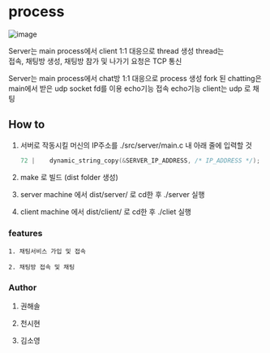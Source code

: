 # process

![image](https://user-images.githubusercontent.com/53176902/234831911-071c449d-1536-472c-af76-5bf4e1110274.png)


Server는 main process에서 client 1:1 대응으로 thread 생성
    thread는  
        접속, 
        채팅방 생성,
        채팅방 참가 및 나가기 요청은 TCP 통신

Server는 main process에서 chat방 1:1 대응으로 process 생성
    fork 된 chatting은 main에서 받은 udp socket fd를 이용
        echo기능
        접속 echo기능
    client는 udp 로 채팅


## How to

1. 서버로 작동시킬 머신의 IP주소를 ./src/server/main.c 내 아래 줄에 입력할 것
    
    ```c
    72 |    dynamic_string_copy(&SERVER_IP_ADDRESS, /* IP_ADDRESS */);
    ```

2. make 로 빌드 (dist folder 생성)

3. server machine 에서 dist/server/ 로 cd한 후 ./server 실행

4. client machine 에서 dist/client/ 로 cd한 후 ./cliet 실행


### features
    
    1. 채팅서비스 가입 및 접속

    2. 채팅방 접속 및 채팅



### Author

1. 권해솔

2. 천시현 

3. 김소영